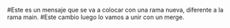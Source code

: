 #Este es un mensaje que se va a colocar con una rama nueva, diferente a la rama main.
#Este cambio luego lo vamos a unir con un merge.
